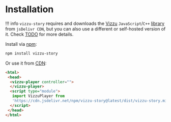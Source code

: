 # Installation

!!! info
    `vizzu-story` requires and downloads the
    [Vizzu](https://github.com/vizzuhq/vizzu-lib) `JavaScript`/`C++`
    [library](https://www.jsdelivr.com/package/npm/vizzu) from `jsDelivr CDN`,
    but you can also use a different or self-hosted version of it. Check
    [TODO](./TODO.md) for more details.

Install via [npm](https://www.npmjs.com/package/vizzu-story):

```sh
npm install vizzu-story
```

Or use it from [CDN](https://www.jsdelivr.com/package/npm/vizzu-story):

```html
<html>
 <head>
  <vizzu-player controller="">
  </vizzu-player>
  <script type="module">
   import VizzuPlayer from 
   'https://cdn.jsdelivr.net/npm/vizzu-story@latest/dist/vizzu-story.min.js';
  </script>
 </head>
</html>

```
